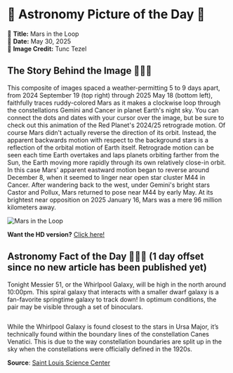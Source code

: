 # 🌌 Astronomy Picture of the Day 🌌
🔭 **Title:** Mars in the Loop  
📅 **Date:** May 30, 2025  
📸 **Image Credit:** Tunc Tezel  

## The Story Behind the Image 🧑‍🚀🔭
This composite of images spaced a weather-permitting 5 to 9 days apart, from 2024 September 19 (top right) through 2025 May 18 (bottom left), faithfully traces ruddy-colored Mars as it makes a clockwise loop through the constellations Gemini and Cancer in planet Earth's night sky. You can connect the dots and dates with your cursor over the image, but be sure to check out this animation of the Red Planet's 2024/25 retrograde motion. Of course Mars didn't actually reverse the direction of its orbit. Instead, the apparent backwards motion with respect to the background stars is a reflection of the orbital motion of Earth itself. Retrograde motion can be seen each time Earth overtakes and laps planets orbiting farther from the Sun, the Earth moving more rapidly through its own relatively close-in orbit.  In this case Mars' apparent eastward motion began to reverse around December 8, when it seemed to linger near open star cluster M44 in Cancer. After wandering back to the west, under Gemini's bright stars Castor and Pollux, Mars returned to pose near M44 by early May. At its brightest near opposition on 2025 January 16, Mars was a mere 96 million kilometers away.

![Mars in the Loop](https://apod.nasa.gov/apod/image/2505/Ma2024-5_1024.jpg)

**Want the HD version?** [Click here!](https://apod.nasa.gov/apod/image/2505/Ma2025-5.jpg)

## Astronomy Fact of the Day 👩‍🚀🚀 (1 day offset since no new article has been published yet)
<p>Tonight Messier 51, or the Whirlpool Galaxy, will be high in the north around 10:00pm. This spiral galaxy that interacts with a smaller dwarf galaxy is a fan-favorite springtime galaxy to track down! In optimum conditions, the pair may be visible through a set of binoculars.</p>
<p><img src="https://www.slsc.org/wp-content/uploads/2025/05/may-29.jpg" alt=""/></p>
<p>While the Whirlpool Galaxy is found closest to the stars in Ursa Major, it’s technically found within the boundary lines of the constellation Canes Venatici. This is due to the way constellation boundaries are split up in the sky when the constellations were officially defined in the 1920s.</p>

**Source**: [Saint Louis Science Center](https://www.slsc.org/astronomy-fact-of-the-day-may-29-2025/)
